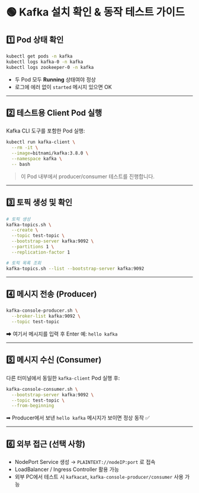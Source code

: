 # 🟢 Kafka 설치 확인 & 동작 테스트 가이드

## 1️⃣ Pod 상태 확인

```bash
kubectl get pods -n kafka
kubectl logs kafka-0 -n kafka
kubectl logs zookeeper-0 -n kafka
```

* 두 Pod 모두 **Running** 상태여야 정상
* 로그에 에러 없이 `started` 메시지 있으면 OK

---

## 2️⃣ 테스트용 Client Pod 실행

Kafka CLI 도구를 포함한 Pod 실행:

```bash
kubectl run kafka-client \
  --rm -it \
  --image=bitnami/kafka:3.8.0 \
  --namespace kafka \
  -- bash
```

> 이 Pod 내부에서 producer/consumer 테스트를 진행합니다.

---

## 3️⃣ 토픽 생성 및 확인

```bash
# 토픽 생성
kafka-topics.sh \
  --create \
  --topic test-topic \
  --bootstrap-server kafka:9092 \
  --partitions 1 \
  --replication-factor 1

# 토픽 목록 조회
kafka-topics.sh --list --bootstrap-server kafka:9092
```

---

## 4️⃣ 메시지 전송 (Producer)

```bash
kafka-console-producer.sh \
  --broker-list kafka:9092 \
  --topic test-topic
```

➡ 여기서 메시지를 입력 후 Enter
예: `hello kafka`

---

## 5️⃣ 메시지 수신 (Consumer)

다른 터미널에서 동일한 `kafka-client` Pod 실행 후:

```bash
kafka-console-consumer.sh \
  --bootstrap-server kafka:9092 \
  --topic test-topic \
  --from-beginning
```

➡ Producer에서 보낸 `hello kafka` 메시지가 보이면 정상 동작 ✅

---

## 6️⃣ 외부 접근 (선택 사항)

* NodePort Service 생성 → `PLAINTEXT://nodeIP:port` 로 접속
* LoadBalancer / Ingress Controller 활용 가능
* 외부 PC에서 테스트 시 `kafkacat`, `kafka-console-producer/consumer` 사용 가능
